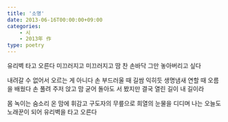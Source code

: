 ```yaml
---
title: '소명'
date: 2013-06-16T00:00:00+09:00
categories:
    - 시
    - 2013年 作
type: poetry
---
```


유리벽 타고 오른다
미끄러지고
미끄러지고
땀 찬 손바닥
그만 놓아버리고 싶다

내려갈 수 없어서 오르는 게 아니다
손 부드러울 때 길쌈 익히듯
생명냄새 연할 때 오름을 배웠다
손 풀려 주저 앉고
맘 굳어 돌아도 서 봤지만
결국
열린 길이 내 길이라

몸 녹이는 숨소리 온 맘에 휘감고
구도자의 무릎으로
희열의 눈물을 디디며
나는 오늘도 노래꾼이 되어
유리벽을 타고 오른다